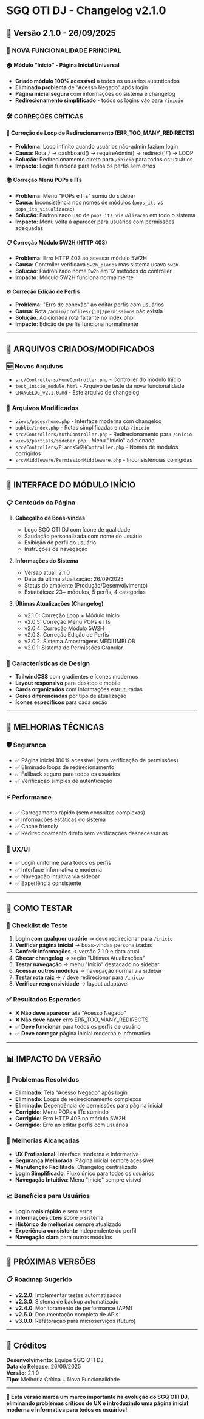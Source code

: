 # SGQ OTI DJ - Changelog v2.1.0

## 🚀 Versão 2.1.0 - 26/09/2025

### 🎯 **NOVA FUNCIONALIDADE PRINCIPAL**

#### 🏠 **Módulo "Início" - Página Inicial Universal**
- **Criado módulo 100% acessível** a todos os usuários autenticados
- **Eliminado problema** de "Acesso Negado" após login
- **Página inicial segura** com informações do sistema e changelog
- **Redirecionamento simplificado** - todos os logins vão para `/inicio`

### 🛠️ **CORREÇÕES CRÍTICAS**

#### 🔄 **Correção de Loop de Redirecionamento (ERR_TOO_MANY_REDIRECTS)**
- **Problema**: Loop infinito quando usuários não-admin faziam login
- **Causa**: Rota `/` → dashboard() → requireAdmin() → redirect('/') → LOOP
- **Solução**: Redirecionamento direto para `/inicio` para todos os usuários
- **Impacto**: Login funciona para todos os perfis sem erros

#### 📚 **Correção Menu POPs e ITs**
- **Problema**: Menu "POPs e ITs" sumiu do sidebar
- **Causa**: Inconsistência nos nomes de módulos (`pops_its` vs `pops_its_visualizacao`)
- **Solução**: Padronizado uso de `pops_its_visualizacao` em todo o sistema
- **Impacto**: Menu volta a aparecer para usuários com permissões adequadas

#### 📋 **Correção Módulo 5W2H (HTTP 403)**
- **Problema**: Erro HTTP 403 ao acessar módulo 5W2H
- **Causa**: Controller verificava `5w2h_planos` mas sistema usava `5w2h`
- **Solução**: Padronizado nome `5w2h` em 12 métodos do controller
- **Impacto**: Módulo 5W2H funciona normalmente

#### ⚙️ **Correção Edição de Perfis**
- **Problema**: "Erro de conexão" ao editar perfis com usuários
- **Causa**: Rota `/admin/profiles/{id}/permissions` não existia
- **Solução**: Adicionada rota faltante no index.php
- **Impacto**: Edição de perfis funciona normalmente

---

## 📁 **ARQUIVOS CRIADOS/MODIFICADOS**

### 🆕 **Novos Arquivos**
- `src/Controllers/HomeController.php` - Controller do módulo Início
- `test_inicio_module.html` - Arquivo de teste da nova funcionalidade
- `CHANGELOG_v2.1.0.md` - Este arquivo de changelog

### 📝 **Arquivos Modificados**
- `views/pages/home.php` - Interface moderna com changelog
- `public/index.php` - Rotas simplificadas e rota `/inicio`
- `src/Controllers/AuthController.php` - Redirecionamento para `/inicio`
- `views/partials/sidebar.php` - Menu "Início" adicionado
- `src/Controllers/Planos5W2HController.php` - Nomes de módulos corrigidos
- `src/Middleware/PermissionMiddleware.php` - Inconsistências corrigidas

---

## 🎨 **INTERFACE DO MÓDULO INÍCIO**

### 📋 **Conteúdo da Página**
1. **Cabeçalho de Boas-vindas**
   - Logo SGQ OTI DJ com ícone de qualidade
   - Saudação personalizada com nome do usuário
   - Exibição do perfil do usuário
   - Instruções de navegação

2. **Informações do Sistema**
   - Versão atual: 2.1.0
   - Data da última atualização: 26/09/2025
   - Status do ambiente (Produção/Desenvolvimento)
   - Estatísticas: 23+ módulos, 5 perfis, 4 categorias

3. **Últimas Atualizações (Changelog)**
   - v2.1.0: Correção Loop + Módulo Início
   - v2.0.5: Correção Menu POPs e ITs
   - v2.0.4: Correção Módulo 5W2H
   - v2.0.3: Correção Edição de Perfis
   - v2.0.2: Sistema Amostragens MEDIUMBLOB
   - v2.0.1: Sistema de Permissões Granular

### 🎨 **Características de Design**
- **TailwindCSS** com gradientes e ícones modernos
- **Layout responsivo** para desktop e mobile
- **Cards organizados** com informações estruturadas
- **Cores diferenciadas** por tipo de atualização
- **Ícones específicos** para cada seção

---

## 🔧 **MELHORIAS TÉCNICAS**

### 🛡️ **Segurança**
- ✅ Página inicial 100% acessível (sem verificação de permissões)
- ✅ Eliminado loops de redirecionamento
- ✅ Fallback seguro para todos os usuários
- ✅ Verificação simples de autenticação

### ⚡ **Performance**
- ✅ Carregamento rápido (sem consultas complexas)
- ✅ Informações estáticas do sistema
- ✅ Cache friendly
- ✅ Redirecionamento direto sem verificações desnecessárias

### 🎯 **UX/UI**
- ✅ Login uniforme para todos os perfis
- ✅ Interface informativa e moderna
- ✅ Navegação intuitiva via sidebar
- ✅ Experiência consistente

---

## 🧪 **COMO TESTAR**

### 📝 **Checklist de Teste**
1. **Login com qualquer usuário** → deve redirecionar para `/inicio`
2. **Verificar página inicial** → boas-vindas personalizadas
3. **Conferir informações** → versão 2.1.0 e data atual
4. **Checar changelog** → seção "Últimas Atualizações"
5. **Testar navegação** → menu "Início" destacado no sidebar
6. **Acessar outros módulos** → navegação normal via sidebar
7. **Testar rota raiz** → `/` deve redirecionar para `/inicio`
8. **Verificar responsividade** → layout adaptável

### ✅ **Resultados Esperados**
- ❌ **Não deve aparecer** tela "Acesso Negado"
- ❌ **Não deve haver** erro ERR_TOO_MANY_REDIRECTS
- ✅ **Deve funcionar** para todos os perfis de usuário
- ✅ **Deve carregar** página inicial moderna e informativa

---

## 📊 **IMPACTO DA VERSÃO**

### 🎯 **Problemas Resolvidos**
- **Eliminado**: Tela "Acesso Negado" após login
- **Eliminado**: Loops de redirecionamento complexos
- **Eliminado**: Dependência de permissões para página inicial
- **Corrigido**: Menu POPs e ITs sumindo
- **Corrigido**: Erro HTTP 403 no módulo 5W2H
- **Corrigido**: Erro ao editar perfis com usuários

### 🚀 **Melhorias Alcançadas**
- **UX Profissional**: Interface moderna e informativa
- **Segurança Melhorada**: Página inicial sempre acessível
- **Manutenção Facilitada**: Changelog centralizado
- **Login Simplificado**: Fluxo único para todos os usuários
- **Navegação Intuitiva**: Menu "Início" sempre visível

### 📈 **Benefícios para Usuários**
- **Login mais rápido** e sem erros
- **Informações úteis** sobre o sistema
- **Histórico de melhorias** sempre atualizado
- **Experiência consistente** independente do perfil
- **Navegação clara** para outros módulos

---

## 🔮 **PRÓXIMAS VERSÕES**

### 📋 **Roadmap Sugerido**
- **v2.2.0**: Implementar testes automatizados
- **v2.3.0**: Sistema de backup automatizado
- **v2.4.0**: Monitoramento de performance (APM)
- **v2.5.0**: Documentação completa de APIs
- **v3.0.0**: Refatoração para microserviços (futuro)

---

## 👥 **Créditos**

**Desenvolvimento**: Equipe SGQ OTI DJ  
**Data de Release**: 26/09/2025  
**Versão**: 2.1.0  
**Tipo**: Melhoria Crítica + Nova Funcionalidade  

---

**🎉 Esta versão marca um marco importante na evolução do SGQ OTI DJ, eliminando problemas críticos de UX e introduzindo uma página inicial moderna e informativa para todos os usuários!**
